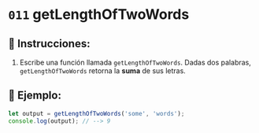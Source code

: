 # `011` getLengthOfTwoWords

## 📝 Instrucciones:

1. Escribe una función llamada `getLengthOfTwoWords`. Dadas dos palabras, `getLengthOfTwoWords` retorna la **suma** de sus letras.

## 📎 Ejemplo:

```Javascript
let output = getLengthOfTwoWords('some', 'words');
console.log(output); // --> 9
```
